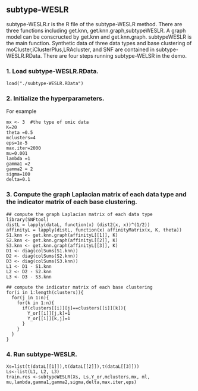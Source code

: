 ## subtype-WESLR

subtype-WESLR.r is the R file of the subtype-WESLR method. There are three functions including get.knn, get.knn.graph,subtypeWESLR. A graph model can be conscructed by get.knn and get.knn.graph. subtypeWESLR is the main function. Synthetic data of three data types and base clustering of moCluster,iClusterPlus,LRAcluster, and SNF are contained in subtype-WESLR.RData. There are four steps running subtype-WELSR in the demo.

### 1. Load subtype-WESLR.RData.

```
load("./subtype-WESLR.RData")
```

### 2. Initialize the hyperparameters.

For example

```
mx <- 3  #the type of omic data
K=20
theta =0.5
mclusters=4
eps=1e-5
max.iter=2000
mu=0.001
lambda =1
gamma1 =2
gamma2 = 2
sigma=100
delta=0.1
```

### 3. Compute the graph Laplacian matrix of each data type and the indicator matrix of each base clustering.

```
## compute the graph Laplacian matrix of each data type 
library(SNFtool)
distL = lapply(dataL, function(x) (dist2(x, x))^(1/2))
affinityL = lapply(distL, function(x) affinityMatrix(x, K, theta))
S1.knn <- get.knn.graph(affinityL[[1]], K)
S2.knn <- get.knn.graph(affinityL[[2]], K)
S3.knn <- get.knn.graph(affinityL[[3]], K)
D1 <- diag(colSums(S1.knn))
D2 <- diag(colSums(S2.knn))
D3 <- diag(colSums(S3.knn))
L1 <- D1 - S1.knn
L2 <- D2 - S2.knn
L3 <- D3 - S3.knn
```

```
## compute the indicator matrix of each base clustering
for(i in 1:length(clusters)){
  for(j in 1:n){
    for(k in 1:n){
      if(clusters[[i]][j]==clusters[[i]][k]){
        Y_or[[i]][j,k]=1
        Y_or[[i]][k,j]=1
      }
    }
  }
}
```

### 4. Run subtype-WESLR.

```
Xs=list(t(dataL[[1]]),t(dataL[[2]]),t(dataL[[3]]))
Ls<-list(L1, L2, L3)
train.res <-subtypeWESLR(Xs, Ls,Y_or,mclusters,mx, ml, mu,lambda,gamma1,gamma2,sigma,delta,max.iter,eps)
```

